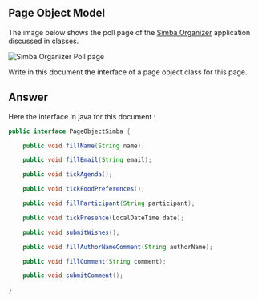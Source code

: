 ## Page Object Model

The image below shows the poll page of the [Simba Organizer](https://github.com/barais/doodlestudent/) application discussed in classes.

![Simba Organizer Poll page](simba-poll-page.png)

Write in this document the interface of a page object class for this page.

## Answer

Here the interface in java for this document : 

``` java
public interface PageObjectSimba {

    public void fillName(String name);

    public void fillEmail(String email);

    public void tickAgenda();

    public void tickFoodPreferences();

    public void fillParticipant(String participant);

    public void tickPresence(LocalDateTime date);

    public void submitWishes();

    public void fillAuthorNameComment(String authorName);

    public void fillComment(String comment);

    public void submitComment();
    
}
```
